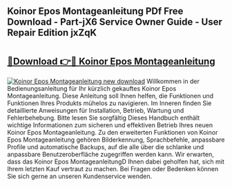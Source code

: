 ## Koinor Epos Montageanleitung PDf Free Download - Part-jX6 Service Owner Guide - User Repair Edition jxZqK

# <h2><a href="http://df6czgs.blite.top/?on=Koinor+Epos+Montageanleitung">🔗Download 👉🔴 Koinor Epos Montageanleitung</a></h2>

[![Koinor Epos Montageanleitung new download](https://i.imgur.com/lujVjoI.png)](http://df6czgs.blite.top/?on=Koinor+Epos+Montageanleitung)
Willkommen in der Bedienungsanleitung für Ihr kürzlich gekauftes Koinor Epos Montageanleitung. Diese Anleitung soll Ihnen helfen, die Funktionen und Funktionen Ihres Produkts mühelos zu navigieren. Im Inneren finden Sie detaillierte Anweisungen für Installation, Betrieb, Wartung und Fehlerbehebung. Bitte lesen Sie sorgfältig Dieses Handbuch enthält wichtige Informationen zum sicheren und effektiven Betrieb Ihres neuen Koinor Epos Montageanleitung. Zu den erweiterten Funktionen von Koinor Epos Montageanleitung gehören Bilderkennung, Sprachbefehle, anpassbare Profile und automatische Backups, auf die alle über die schlanke und anpassbare Benutzeroberfläche zugegriffen werden kann. Wir erwarten, dass das Koinor Epos MontageanleitungD Ihnen dabei geholfen hat, sich mit Ihrem letzten Kauf vertraut zu machen. Bei Fragen oder Bedenken können Sie sich gerne an unseren Kundenservice wenden.
